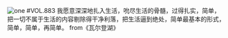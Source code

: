 ![one](http://image.wufazhuce.com/Fkf7a3lGdYVnEJiEOH7JFNgt7jq0)
#VOL.883
我愿意深深地扎入生活，吮尽生活的骨髓，过得扎实，简单，把一切不属于生活的内容剔除得干净利落，把生活逼到绝处，简单最基本的形式，简单，简单，再简单。 from《瓦尔登湖》